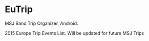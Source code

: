 # EuTrip
MSJ Band Trip Organizer, Android. 



2015 Europe Trip Events List. Will be updated for future MSJ Trips